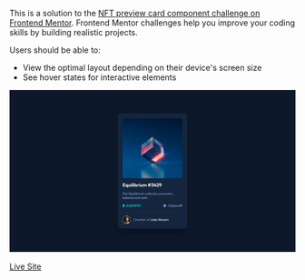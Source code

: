 This is a solution to the [NFT preview card component challenge on Frontend Mentor](https://www.frontendmentor.io/challenges/nft-preview-card-component-SbdUL_w0U). Frontend Mentor challenges help you improve your coding skills by building realistic projects. 

Users should be able to:

- View the optimal layout depending on their device's screen size
- See hover states for interactive elements

![](./Screenshot.png)

[Live Site](https://kmhlongo.github.io/nft-preview-card-component/)
